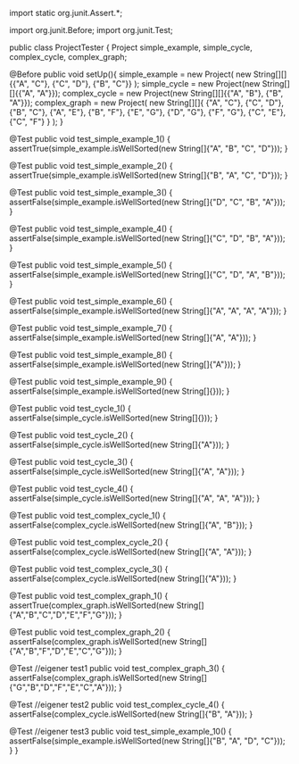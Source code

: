 import static org.junit.Assert.*;

import org.junit.Before;
import org.junit.Test;

public class ProjectTester {
  Project simple_example, simple_cycle, complex_cycle, complex_graph;

  @Before
  public void setUp(){
    simple_example = new Project(
        new String[][]{{"A", "C"}, {"C", "D"}, {"B", "C"}}
    );
    simple_cycle = new Project(new String[][]{{"A", "A"}});
    complex_cycle = new Project(new String[][]{{"A", "B"}, {"B", "A"}});
    complex_graph = new Project(
        new String[][]{
            {"A", "C"}, {"C", "D"}, {"B", "C"},
            {"A", "E"}, {"B", "F"}, {"E", "G"},
            {"D", "G"}, {"F", "G"}, {"C", "E"},
            {"C", "F"}
          }
    );
  }

  @Test
  public void test_simple_example_1() {
    assertTrue(simple_example.isWellSorted(new String[]{"A", "B", "C", "D"}));
  }

  @Test
  public void test_simple_example_2() {
    assertTrue(simple_example.isWellSorted(new String[]{"B", "A", "C", "D"}));
  }

  @Test
  public void test_simple_example_3() {
    assertFalse(simple_example.isWellSorted(new String[]{"D", "C", "B", "A"}));
  }

  @Test
  public void test_simple_example_4() {
    assertFalse(simple_example.isWellSorted(new String[]{"C", "D", "B", "A"}));
  }

  @Test
  public void test_simple_example_5() {
    assertFalse(simple_example.isWellSorted(new String[]{"C", "D", "A", "B"}));
  }

  @Test
  public void test_simple_example_6() {
    assertFalse(simple_example.isWellSorted(new String[]{"A", "A", "A", "A"}));
  }

  @Test
  public void test_simple_example_7() {
    assertFalse(simple_example.isWellSorted(new String[]{"A", "A"}));
  }

  @Test
  public void test_simple_example_8() {
    assertFalse(simple_example.isWellSorted(new String[]{"A"}));
  }

  @Test
  public void test_simple_example_9() {
    assertFalse(simple_example.isWellSorted(new String[]{}));
  }

  @Test
  public void test_cycle_1() {
    assertFalse(simple_cycle.isWellSorted(new String[]{}));
  }

  @Test
  public void test_cycle_2() {
    assertFalse(simple_cycle.isWellSorted(new String[]{"A"}));
  }

  @Test
  public void test_cycle_3() {
    assertFalse(simple_cycle.isWellSorted(new String[]{"A", "A"}));
  }

  @Test
  public void test_cycle_4() {
    assertFalse(simple_cycle.isWellSorted(new String[]{"A", "A", "A"}));
  }

  @Test
  public void test_complex_cycle_1() {
    assertFalse(complex_cycle.isWellSorted(new String[]{"A", "B"}));
  }

  @Test
  public void test_complex_cycle_2() {
    assertFalse(complex_cycle.isWellSorted(new String[]{"A", "A"}));
  }

  @Test
  public void test_complex_cycle_3() {
    assertFalse(complex_cycle.isWellSorted(new String[]{"A"}));
  }

  @Test
  public void test_complex_graph_1() {
    assertTrue(complex_graph.isWellSorted(new String[]{"A","B","C","D","E","F","G"}));
  }

  @Test
  public void test_complex_graph_2() {
    assertFalse(complex_graph.isWellSorted(new String[]{"A","B","F","D","E","C","G"}));
  }
  
  @Test	//eigener test1
  public void test_complex_graph_3() {
    assertFalse(complex_graph.isWellSorted(new String[]{"G","B","D","F","E","C","A"}));
  }
  
  @Test	//eigener test2
  public void test_complex_cycle_4() {
	    assertFalse(complex_cycle.isWellSorted(new String[]{"B", "A"}));
	  }
  
  @Test	//eigener test3
  public void test_simple_example_10() {
    assertFalse(simple_example.isWellSorted(new String[]{"B", "A", "D", "C"}));
  }
}